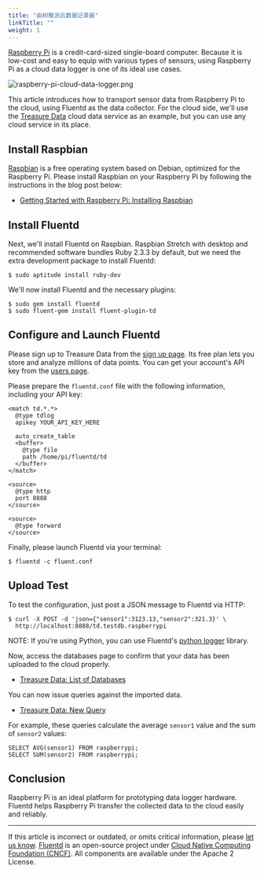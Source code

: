 ```yaml
---
title: "由树莓派云数据记录器"
linkTitle: ""
weight: 1
---
```


[Raspberry Pi](http://www.raspberrypi.org/) is a credit-card-sized
single-board computer. Because it is low-cost and easy to equip with
various types of sensors, using Raspberry Pi as a cloud data logger is
one of its ideal use cases.

![raspberry-pi-cloud-data-logger.png](/images/raspberry-pi-cloud-data-logger.png)

This article introduces how to transport sensor data from Raspberry Pi
to the cloud, using Fluentd as the data collector. For the cloud side,
we'll use the [Treasure Data](http://www.fluentd.org/treasuredata)
cloud data service as an example, but you can use any cloud service in
its place.

## Install Raspbian

[Raspbian](http://www.raspbian.org/) is a free operating system based
on Debian, optimized for the Raspberry Pi. Please install Raspbian on
your Raspberry Pi by following the instructions in the blog post below:

- [Getting Started with Raspberry Pi: Installing Raspbian](http://www.andrewmunsell.com/blog/getting-started-raspberry-pi-install-raspbian)

## Install Fluentd

Next, we'll install Fluentd on Raspbian. Raspbian Stretch with desktop
and recommended software bundles Ruby 2.3.3 by default, but we need
the extra development package to install Fluentd:

```
$ sudo aptitude install ruby-dev
```

We'll now install Fluentd and the necessary plugins:

```
$ sudo gem install fluentd
$ sudo fluent-gem install fluent-plugin-td
```

## Configure and Launch Fluentd

Please sign up to Treasure Data from the
[sign up page](https://console.treasuredata.com/users/sign_up).
Its free plan lets you store and analyze millions of data points.
You can get your account's API key from the [users page](https://console.treasuredata.com/users/current).

Please prepare the `fluentd.conf` file with the following information,
including your API key:

```
<match td.*.*>
  @type tdlog
  apikey YOUR_API_KEY_HERE

  auto_create_table
  <buffer>
    @type file
    path /home/pi/fluentd/td
  </buffer>
</match>

<source>
  @type http
  port 8888
</source>

<source>
  @type forward
</source>
```

Finally, please launch Fluentd via your terminal:

```
$ fluentd -c fluent.conf
```

## Upload Test

To test the configuration, just post a JSON message to Fluentd via HTTP:

```
$ curl -X POST -d 'json={"sensor1":3123.13,"sensor2":321.3}' \
  http://localhost:8888/td.testdb.raspberrypi
```

NOTE: If you're using Python, you can use Fluentd's
[python logger](/language/python.md) library.

Now, access the databases page to confirm that your data has been
uploaded to the cloud properly.

- [Treasure Data: List of Databases](https://console.treasuredata.com/databases)

You can now issue queries against the imported data.

- [Treasure Data: New Query](https://console.treasuredata.com/query_forms/new)

For example, these queries calculate the average `sensor1` value and
the sum of `sensor2` values:

```
SELECT AVG(sensor1) FROM raspberrypi;
SELECT SUM(sensor2) FROM raspberrypi;
```

## Conclusion

Raspberry Pi is an ideal platform for prototyping data logger hardware.
Fluentd helps Raspberry Pi transfer the collected data to the cloud
easily and reliably.

---

If this article is incorrect or outdated, or omits critical information, please [let us know](https://github.com/fluent/fluentd-docs-gitbook/issues?state=open).
[Fluentd](http://www.fluentd.org/) is an open-source project under [Cloud Native Computing Foundation (CNCF)](https://cncf.io/). All components are available under the Apache 2 License.
